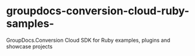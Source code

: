 # groupdocs-conversion-cloud-ruby-samples-
GroupDocs.Conversion Cloud SDK for Ruby examples, plugins and showcase projects
